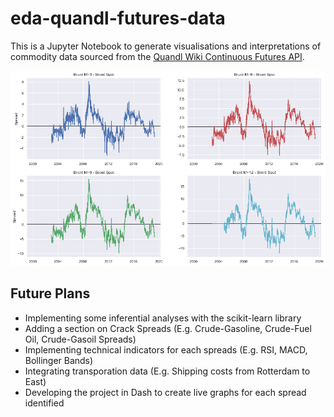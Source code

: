 # eda-quandl-futures-data
This is a Jupyter Notebook to generate visualisations and interpretations of commodity data sourced from the [Quandl Wiki Continuous Futures API](https://www.quandl.com/data/CHRIS-Wiki-Continuous-Futures).

![App Screenshot](https://github.com/NicholasTanWeiHong/eda-quandl-futures/blob/master/images/calendar-spreads.png "App Screenshot")

## Future Plans
* Implementing some inferential analyses with the scikit-learn library
* Adding a section on Crack Spreads (E.g. Crude-Gasoline, Crude-Fuel Oil, Crude-Gasoil Spreads)
* Implementing technical indicators for each spreads (E.g. RSI, MACD, Bollinger Bands)
* Integrating transporation data (E.g. Shipping costs from Rotterdam to East)
* Developing the project in Dash to create live graphs for each spread identified
